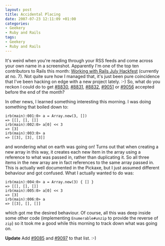 ```yaml
---
layout: post
title: Accidental Placing
date: 2007-07-23 12:11:09 +01:00
categories:
- Geekery
- Ruby and Rails
tags:
- Geekery
- Ruby and Rails
---
```

It's weird when you're reading through your RSS feeds and come across your own name in a screenshot.  Apparently I'm one of the top ten contributors to Rails this month: [Working with Rails July Hackfest](http://www.workingwithrails.com/hackfest/13-monthly-july-2-7) (currently at no. 7).  Not quite sure how I managed that, it's just been pure coincidence that I've been hacking on edge with a new project lately. :-)  So, what do you reckon I could do to get [#8830](http://dev.rubyonrails.org/ticket/8830), [#8831](http://dev.rubyonrails.org/ticket/8831), [#8832](http://dev.rubyonrails.org/ticket/8832), [#9051](http://dev.rubyonrails.org/ticket/9051) or [#9056](http://dev.rubyonrails.org/ticket/9056) accepted before the end of the month?

In other news, I learned something interesting this morning.  I was doing something that boiled down to:

    irb(main):001:0> a = Array.new(3, [])
    => [[], [], []]
    irb(main):002:0> a[0] << 3
    => [3]
    irb(main):003:0> a
    => [[3], [3], [3]]

and wondering what on earth was going on!  Turns out that when creating a new array in this way, it creates each new item in the array using a reference to what was passed in, rather than duplicating it.  So all three items in the new array are in fact references to the same array passed in.  This is actually well documented in the Pickaxe, but I just assumed different behaviour and got confused.  What I actually wanted to do was:

    irb(main):004:0> a = Array.new(3) { [] }
    => [[], [], []]
    irb(main):005:0> a[0] << 3
    => [3]
    irb(main):006:0> a
    => [[3], [], []]

which got me the desired behaviour.  Of course, all this was deep inside some other code (implementing `Enumerable#unzip` to provide the reverse of `zip`) so it took me a good while this morning to track down what was going on.

**Update** Add [#9085](http://dev.rubyonrails.org/ticket/9085) and [#9097](http://dev.rubyonrails.org/ticket/9097) to that list. :-)
